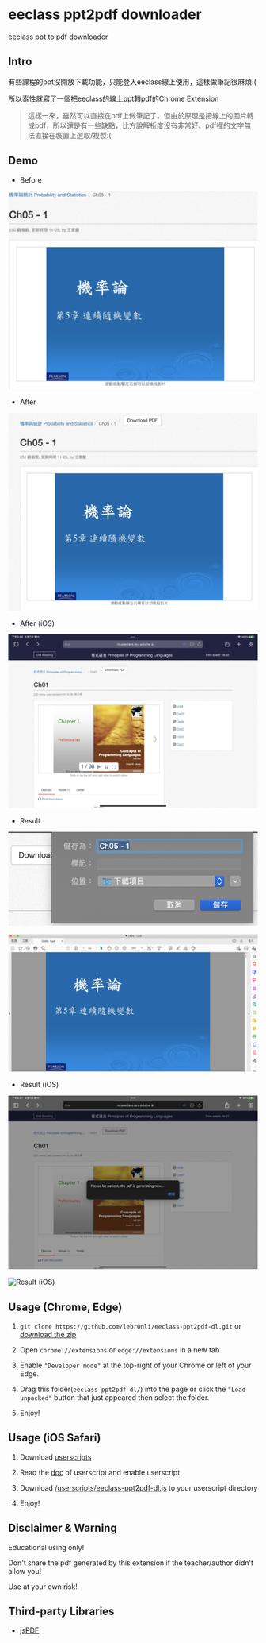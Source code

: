 # eeclass ppt2pdf downloader

eeclass ppt to pdf downloader

## Intro

有些課程的ppt沒開放下載功能，只能登入eeclass線上使用，這樣做筆記很麻煩:(

所以索性就寫了一個把eeclass的線上ppt轉pdf的Chrome Extension

> 這樣一來，雖然可以直接在pdf上做筆記了，但由於原理是把線上的圖片轉成pdf，所以還是有一些缺點，比方說解析度沒有非常好、pdf裡的文字無法直接在裝置上選取/複製:(

## Demo

- Before

![Before](/demo/Before.png)

- After

![After](/demo/After1.png)

- After (iOS)

![After (iOS)](/demo/After2.png)

- Result

![Result](/demo/Result1.png)

![Result](/demo/Result2.png)

- Result (iOS)

![Result (iOS)](/demo/Result3.png)

![Result (iOS)](/demo/Result4.png)

## Usage (Chrome, Edge)

1. `git clone https://github.com/lebr0nli/eeclass-ppt2pdf-dl.git` or [download the zip](https://github.com/lebr0nli/eeclass-ppt2pdf-dl/archive/refs/heads/main.zip)

2. Open `chrome://extensions` or `edge://extensions` in a new tab.

3. Enable `"Developer mode"` at the top-right of your Chrome or left of your Edge.

4. Drag this folder(`eeclass-ppt2pdf-dl/`) into the page or click the `"Load unpacked"` button that just appeared then select the folder.

5. Enjoy!

## Usage (iOS Safari)

1. Download [userscripts](https://apps.apple.com/us/app/userscripts/id1463298887)

2. Read the [doc](https://github.com/quoid/userscripts#userscripts-safari) of userscript and enable userscript

3. Download [/userscripts/eeclass-ppt2pdf-dl.js](https://raw.githubusercontent.com/lebr0nli/eeclass-ppt2pdf-dl/main/userscripts/eeclass-ppt2pdf-dl.js) to your userscript directory

4. Enjoy!

## Disclaimer & Warning

Educational using only!

Don't share the pdf generated by this extension if the teacher/author didn't allow you!

Use at your own risk!

## Third-party Libraries

- [jsPDF](https://github.com/parallax/jsPDF)

